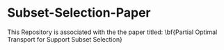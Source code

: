 # Subset-Selection-Paper

This Repository is associated with the the paper titled: \bf{Partial Optimal Transport for Support Subset Selection}

